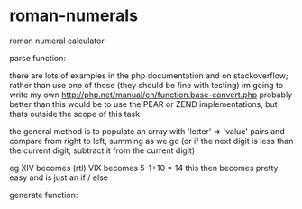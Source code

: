 roman-numerals
==============

roman numeral calculator


parse function:

there are lots of examples in the php documentation and on stackoverflow;
rather than use one of those (they should be fine with testing) im going to write my own
http://php.net/manual/en/function.base-convert.php
probably better than this would be to use the PEAR or ZEND implementations, but thats outside the scope of this 
task

the general method is to populate an array with 'letter' => 'value' pairs and compare from right to left, 
summing as we go (or if the next digit is less than the current digit, subtract it from the current digit)

eg XIV becomes (rtl) VIX becomes 5-1+10 = 14
this then becomes pretty easy and is just an if / else

generate function:


